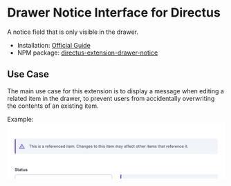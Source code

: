 # Drawer Notice Interface for Directus

A notice field that is only visible in the drawer.

-   Installation: [Official Guide](https://docs.directus.io/extensions/installing-extensions.html)
-   NPM package: [directus-extension-drawer-notice](https://www.npmjs.com/package/directus-extension-drawer-notice)

## Use Case

The main use case for this extension is to display a message when editing a related item in the drawer, to prevent users from accidentally overwriting the contents of an existing item.

Example:
![](https://raw.githubusercontent.com/formfcw/directus-extension-drawer-notice/main/docs/use-case.png)
